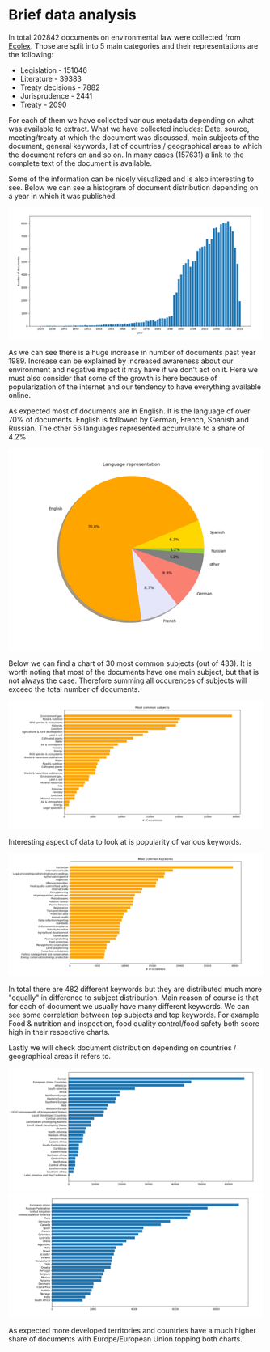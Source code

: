 # Brief data analysis

In total 202842 documents on environmental law were collected from [Ecolex](https://www.ecolex.org/). Those are split into 5 main categories and their representations are the following:

* Legislation - 151046
* Literature - 39383
* Treaty decisions - 7882
* Jurisprudence - 2441
* Treaty - 2090

For each of them we have collected various metadata depending on what was available to extract. What we have collected includes: Date, source, meeting/treaty at which the document was discussed, main subjects of the document, general keywords, list of countries / geographical areas to which the document refers on and so on. In many cases (157631) a link to the complete text of the document is available. 

Some of the information can be nicely visualized and is also interesting to see. Below we can see a histogram of document distribution depending on a year in which it was published.

![distribution by year](pictures/year_histogram.png)

As we can see there is a huge increase in number of documents past year 1989. Increase can be explained by increased awareness about our environment and negative impact it may have if we don't act on it. Here we must also consider that some of the growth is here because of popularization of the internet and our tendency to have everything available online.

As expected most of documents are in English. It is the language of over 70% of documents. English is followed by German, French, Spanish and Russian. The other 56 languages represented accumulate to a share of 4.2%.

![language_represenation](pictures/languages_pie_chart.png)

Below we can find a chart of 30 most common subjects (out of 433). It is worth noting that most of the documents have one main subject, but that is not always the case. Therefore summing all occurences of subjects will exceed the total number of documents.

![popular_subjects](pictures/subjects.png)

Interesting aspect of data to look at is popularity of various keywords. 

![popular_keywords](pictures/keywords.png)

In total there are 482 different keywords but they  are distributed much more "equally" in difference to subject distribution. Main reason of course is that for each of document we usually have many different keywords. We can see some correlation between top subjects and top keywords. For example Food & nutrition and inspection, food quality control/food safety both score high in their respective charts. 

Lastly we will check document distribution depending on countries / geographical areas it refers to. 

![geo_area](pictures/geo_areas.png)
![countries](pictures/countries.png)

As expected more developed territories and countries have a much higher share of documents with Europe/European Union topping both charts.